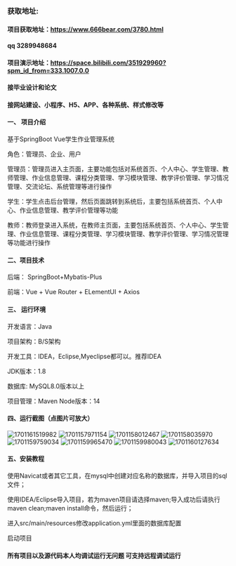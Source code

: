 ### 获取地址:
#### 项目获取地址：https://www.666bear.com/3780.html
#### qq 3289948684
#### 项目演示地址：https://space.bilibili.com/351929960?spm_id_from=333.1007.0.0
#### 接毕业设计和论文
#### 接网站建设、小程序、H5、APP、各种系统、样式修改等

#### 一、 项目介绍
基于SpringBoot Vue学生作业管理系统

角色：管理员、企业、用户

管理员：管理员进入主页面，主要功能包括对系统首页、个人中心、学生管理、教师管理、作业信息管理、课程分类管理、学习模块管理、教学评价管理、学习情况管理、交流论坛、系统管理等进行操作

学生：学生点击后台管理，然后页面跳转到系统后，主要包括系统首页、个人中心、作业信息管理、教学评价管理等功能

教师：教师登录进入系统，在教师主页面，主要包括系统首页、个人中心、学生管理、作业信息管理、课程分类管理、学习模块管理、教学评价管理、学习情况管理等功能进行操作

#### 二、项目技术
后端： SpringBoot+Mybatis-Plus

前端：Vue + Vue Router + ELementUI + Axios

#### 三、 运行环境
开发语言：Java

项目架构：B/S架构

开发工具：IDEA，Eclipse,Myeclipse都可以。推荐IDEA

JDK版本：1.8

数据库: MySQL8.0版本以上

项目管理：Maven
Node版本：14
#### 四、运行截图（点图片可放大）
![1701161519982](https://github.com/666bears/Self-Study/assets/143094776/f05105b1-1a45-4842-b327-7c95f52292f8)
![1701157971154](https://github.com/666bears/Self-Study/assets/143094776/c68a1581-d04a-490f-a25d-6be58b3e7aa4)
![1701158012467](https://github.com/666bears/Self-Study/assets/143094776/d943b189-cdfa-4fc0-966b-c5f81cfd5d50)
![1701158035970](https://github.com/666bears/Self-Study/assets/143094776/305dcc7f-b395-452e-acfa-812b6d4f9966)
![1701159759034](https://github.com/666bears/Self-Study/assets/143094776/af6f3e71-7e3b-4f5d-a1cd-168b6a60c521)
![1701159965470](https://github.com/666bears/Self-Study/assets/143094776/f0b520f2-3caa-4c96-aad5-7b23a3ecfc85)
![1701159980043](https://github.com/666bears/Self-Study/assets/143094776/72392921-d5ef-4fb1-8df7-4f9017d6a1a8)
![1701160127634](https://github.com/666bears/Self-Study/assets/143094776/1b033035-a0f4-4de6-a6ec-14d3fe5f884e)




#### 五、安装教程
使用Navicat或者其它工具，在mysql中创建对应名称的数据库，并导入项目的sql文件；

使用IDEA/Eclipse导入项目，若为maven项目请选择maven;导入成功后请执行maven clean;maven install命令，然后运行；

进入src/main/resources修改application.yml里面的数据库配置

启动项目


#### 所有项目以及源代码本人均调试运行无问题 可支持远程调试运行



